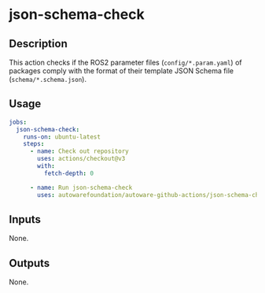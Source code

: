 # json-schema-check

## Description

This action checks if the ROS2 parameter files (`config/*.param.yaml`) of packages comply with the format of their template JSON Schema file (`schema/*.schema.json`).

## Usage

```yaml
jobs:
  json-schema-check:
    runs-on: ubuntu-latest
    steps:
      - name: Check out repository
        uses: actions/checkout@v3
        with:
          fetch-depth: 0

      - name: Run json-schema-check
        uses: autowarefoundation/autoware-github-actions/json-schema-check@v1
```

## Inputs

None.

## Outputs

None.
